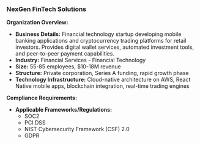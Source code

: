 ### NexGen FinTech Solutions

**Organization Overview:**
* **Business Details:** Financial technology startup developing mobile banking applications and cryptocurrency trading platforms for retail investors. Provides digital wallet services, automated investment tools, and peer-to-peer payment capabilities.
* **Industry:** Financial Services - Financial Technology
* **Size:** 55-85 employees, $10-18M revenue
* **Structure:** Private corporation, Series A funding, rapid growth phase
* **Technology Infrastructure:** Cloud-native architecture on AWS, React Native mobile apps, blockchain integration, real-time trading engines

**Compliance Requirements:**
* **Applicable Frameworks/Regulations:**
    * SOC2
    * PCI DSS
    * NIST Cybersecurity Framework (CSF) 2.0
    * GDPR